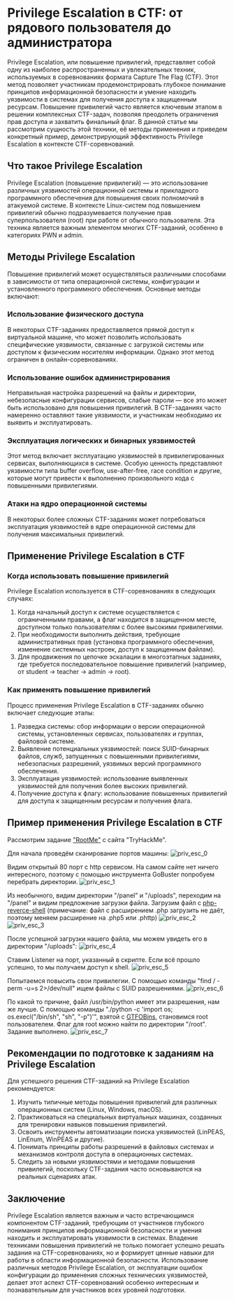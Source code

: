 # Privilege Escalation в CTF: от рядового пользователя до администратора

Privilege Escalation, или повышение привилегий, представляет собой одну из наиболее распространенных и увлекательных техник, используемых в соревнованиях формата Capture The Flag (CTF). Этот метод позволяет участникам продемонстрировать глубокое понимание принципов информационной безопасности и умение находить уязвимости в системах для получения доступа к защищенным ресурсам. Повышение привилегий часто является ключевым этапом в решении комплексных CTF-задач, позволяя преодолеть ограничения прав доступа и захватить финальный флаг. В данной статье мы рассмотрим сущность этой техники, её методы применения и приведем конкретный пример, демонстрирующий эффективность Privilege Escalation в контексте CTF-соревнований.

## Что такое Privilege Escalation

Privilege Escalation (повышение привилегий) — это использование различных уязвимостей операционной системы и прикладного программного обеспечения для повышения своих полномочий в атакуемой системе. В контексте Linux-систем под повышением привилегий обычно подразумевается получение прав суперпользователя (root) при работе от обычного пользователя. Эта техника является важным элементом многих CTF-заданий, особенно в категориях PWN и admin.

## Методы Privilege Escalation

Повышение привилегий может осуществляться различными способами в зависимости от типа операционной системы, конфигурации и установленного программного обеспечения. Основные методы включают:

### Использование физического доступа

В некоторых CTF-заданиях предоставляется прямой доступ к виртуальной машине, что может позволить использовать специфические уязвимости, связанные с загрузкой системы или доступом к физическим носителям информации. Однако этот метод ограничен в онлайн-соревнованиях.

### Использование ошибок администрирования

Неправильная настройка разрешений на файлы и директории, небезопасные конфигурации сервисов, слабые пароли — все это может быть использовано для повышения привилегий. В CTF-заданиях часто намеренно оставляют такие уязвимости, и участникам необходимо их выявить и эксплуатировать.

### Эксплуатация логических и бинарных уязвимостей

Этот метод включает эксплуатацию уязвимостей в привилегированных сервисах, выполняющихся в системе. Особую ценность представляют уязвимости типа buffer overflow, use-after-free, race condition и другие, которые могут привести к выполнению произвольного кода с повышенными привилегиями.

### Атаки на ядро операционной системы

В некоторых более сложных CTF-заданиях может потребоваться эксплуатация уязвимостей в ядре операционной системы для получения максимальных привилегий.

## Применение Privilege Escalation в CTF

### Когда использовать повышение привилегий

Privilege Escalation используется в CTF-соревнованиях в следующих случаях:

1. Когда начальный доступ к системе осуществляется с ограниченными правами, а флаг находится в защищенном месте, доступном только пользователям с более высокими привилегиями.
2. При необходимости выполнить действия, требующие административных прав (установка программного обеспечения, изменение системных настроек, доступ к защищенным файлам).
3. Для продвижения по цепочке эскалации в многоэтапных заданиях, где требуется последовательное повышение привилегий (например, от student → teacher → admin → root).

### Как применять повышение привилегий

Процесс применения Privilege Escalation в CTF-заданиях обычно включает следующие этапы:

1. Разведка системы: сбор информации о версии операционной системы, установленных сервисах, пользователях и группах, файловой системе.
2. Выявление потенциальных уязвимостей: поиск SUID-бинарных файлов, служб, запущенных с повышенными привилегиями, небезопасных разрешений, уязвимых версий программного обеспечения.
3. Эксплуатация уязвимостей: использование выявленных уязвимостей для получения более высоких привилегий.
4. Получение доступа к флагу: использование повышенных привилегий для доступа к защищенным ресурсам и получения флага.

## Пример применения Privilege Escalation в CTF

Рассмотрим задание ["RootMe"](https://tryhackme.com/room/rrootme) с сайта "TryHackMe".

Для начала проведём сканирование портов машины:
![priv_esc_0](https://github.com/user-attachments/assets/3fac7b14-b3ec-49ec-8a46-7bdb85202789)

Видим открытый 80 порт с http сервисом. На самом сайте нет ничего интересного, поэтому с помощью инструмента GoBuster попробуем перебрать директории.
![priv_esc_1](https://github.com/user-attachments/assets/049e6ecc-cb11-480e-957c-1d758fa6f446)

Из необычного, видим директории "/panel" и "/uploads", переходим на "/panel" и видим предложение загрузки файла. Загрузим файл с [php-reverce-shell](https://github.com/pentestmonkey/php-reverse-shell/blob/master/php-reverse-shell.php) (примечание: файл с расширением .php загрузить не даёт, поэтому меняем расширение на .php5 или .phttp)
![priv_esc_2](https://github.com/user-attachments/assets/d8049a89-95aa-484a-a200-395904dea575)
![priv_esc_3](https://github.com/user-attachments/assets/f859ef4c-9449-443d-92ea-222bc238c0a2)

После успешной загрузки нашего файла, мы можем увидеть его в директории "/uploads":
![priv_esc_4](https://github.com/user-attachments/assets/93f7c113-eda2-4eec-8bb4-d576d205b376)

Ставим Listener на порт, указанный в скрипте. Если всё прошло успешно, то мы получаем доступ к shell.
![priv_esc_5](https://github.com/user-attachments/assets/ac1bffe6-0390-4327-93ad-dcf78c43eed9)

Попытаемся повысить свои привилегии. С помощью команды "find / -perm -u=s 2>/dev/null" ищем файлы с SUID разрешениями.
![priv_esc_6](https://github.com/user-attachments/assets/480da26d-2248-4245-a843-5ce43a974a7b)

По какой то причине, файл /usr/bin/python имеет эти разрешения, нам же лучше. С помощью команды "./python -c 'import os; os.execl("/bin/sh", "sh", "-p")'", взятой с [GTFOBins](https://gtfobins.github.io/gtfobins/python/#suid), становимся root пользователем. Флаг для root можно найти по директории "/root". Задание выполнено.
![priv_esc_7](https://github.com/user-attachments/assets/c469a5d2-dd11-48a2-b78f-abb545d17c37)


## Рекомендации по подготовке к заданиям на Privilege Escalation

Для успешного решения CTF-заданий на Privilege Escalation рекомендуется:

1. Изучить типичные методы повышения привилегий для различных операционных систем (Linux, Windows, macOS).
2. Практиковаться на специальных виртуальных машинах, созданных для тренировки навыков повышения привилегий.
3. Освоить инструменты автоматизации поиска уязвимостей (LinPEAS, LinEnum, WinPEAS и другие).
4. Понимать принципы работы разрешений в файловых системах и механизмов контроля доступа в операционных системах.
5. Следить за новыми уязвимостями и методами повышения привилегий, поскольку CTF-задания часто основываются на реальных сценариях атак.

## Заключение

Privilege Escalation является важным и часто встречающимся компонентом CTF-заданий, требующим от участников глубокого понимания принципов информационной безопасности и умения находить и эксплуатировать уязвимости в системах. Владение техниками повышения привилегий не только помогает успешно решать задания на CTF-соревнованиях, но и формирует ценные навыки для работы в области информационной безопасности. Использование различных методов Privilege Escalation, от эксплуатации ошибок конфигурации до применения сложных технических уязвимостей, делает этот аспект CTF-соревнований особенно интересным и познавательным для участников всех уровней подготовки.
